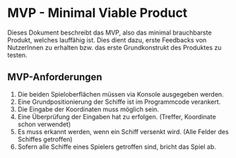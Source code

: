 # MVP - Minimal Viable Product
Dieses Dokument beschreibt das MVP, also das minimal brauchbarste Produkt, welches lauffähig ist. 
Dies dient dazu, erste Feedbacks von NutzerInnen zu erhalten bzw. das erste Grundkonstrukt des Produktes zu testen. 

## MVP-Anforderungen 
1. Die beiden Spieloberflächen müssen via Konsole ausgegeben werden. 
2. Eine Grundpositionierung der Schiffe ist im Programmcode verankert.
3. Die Eingabe der Koordinaten muss möglich sein.
4. Eine Überprüfung der Eingaben hat zu erfolgen. (Treffer, Koordinate schon verwendet)
5. Es muss erkannt werden, wenn ein Schiff versenkt wird. (Alle Felder des Schiffes getroffen)
6. Sofern alle Schiffe eines Spielers getroffen sind, bricht das Spiel ab.  


